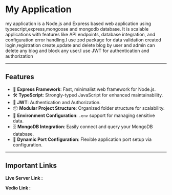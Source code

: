 # **My Application**
my application is a Node.js and Express based web application using typescript,express,mongoose and mongodb database. It is scalable applications with features like API endpoints, database integration, and configuration error handling.I use zod package for  data validation created login,registration create,update and delete blog by user and admin can delete any blog and block any user.I use JWT for authentication and authorization

---

## **Features**
- 🌟 **Express Framework**: Fast, minimalist web framework for Node.js.
- 🛠️ **TypeScript**: Strongly-typed JavaScript for enhanced maintainability.
- 📡 **JWT**: Authentication and Authorization.
- 📦 **Modular Project Structure**: Organized folder structure for scalability.
- 📑 **Environment Configuration**: `.env` support for managing sensitive data.
- 🗄️ **MongoDB Integration**: Easily connect and query your MongoDB database.
- 📡 **Dynamic Port Configuration**: Flexible application port setup via configuration.


---

## **Important Links**


**Live Server Link :** 


**Vedio Link :** 



